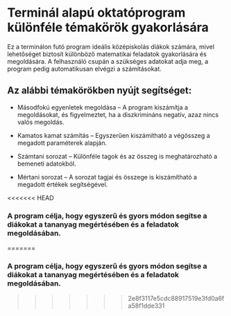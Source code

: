 # Terminál alapú oktatóprogram különféle témakörök gyakorlására

Ez a terminálon futó program ideális középiskolás diákok számára, mivel lehetőséget biztosít különböző matematikai feladatok gyakorlására és megoldására. A felhasználó csupán a szükséges adatokat adja meg, a program pedig automatikusan elvégzi a számításokat.

## Az alábbi témakörökben nyújt segítséget:

- Másodfokú egyenletek megoldása – A program kiszámítja a megoldásokat, és figyelmeztet, ha a diszkrimináns negatív, azaz nincs valós megoldás.

- Kamatos kamat számítás – Egyszerűen kiszámítható a végösszeg a megadott paraméterek alapján.

- Számtani sorozat – Különféle tagok és az összeg is meghatározható a bemeneti adatokból.

- Mértani sorozat – A sorozat tagjai és összege is kiszámítható a megadott értékek segítségével.

<<<<<<< HEAD
### A program célja, hogy egyszerű és gyors módon segítse a diákokat a tananyag megértésében és a feladatok megoldásában.
=======
### A program célja, hogy egyszerű és gyors módon segítse a diákokat a tananyag megértésében és a feladatok megoldásában.
>>>>>>> 2e8f3117e5cdc88917519e3fd0a6fa58f1dde331
